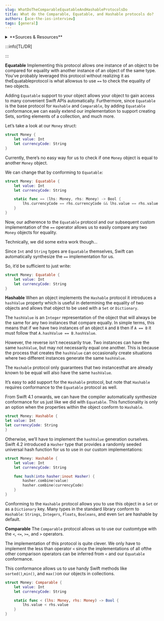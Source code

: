 ```yaml
---
slug: WhatDoTheComparableEquatableAndHashableProtocolsDo
title: What do the Comparable, Equatable, and Hashable protocols do?
authors: [ace-the-ios-interview]
tags: [general]
---
```


<details>
  <summary>**Sources & Resources**</summary>

  **Main Source:** [Ace the iOS Interview](https://aryamansharda.gumroad.com/l/tcvck)

  **Additional Sources:**

  **Further Reading:**

</details>

:::info[TL/DR]

:::

**Equatable**
Implementing this protocol allows one instance of an object to be compared for equality with another instance of an object of the same type. You’ve probably leveraged this protocol without realizing it as theEquatableprotocol is what allowsus to use `==` to check the equality of two objects.

Adding `Equatable` support to your object allows your object to gain access to many convenient Swift APIs automatically. Furthermore, since `Equatable` is the base protocol for `Hashable` and `Comparable`, by adding `Equatable` conformance,we can easily extend our implementation to support creating Sets, sorting elements of a collection, and much more.

Let’s take a look at our `Money` struct:
```swift
struct Money {
    let value: Int
    let currencyCode: String
}
```

Currently, there’s no easy way for us to check if one `Money` object is equal to another `Money` object.

We can change that by conforming to `Equatable`:

```swift
struct Money: Equatable {
    let value: Int
    let currencyCode: String

    static func == (lhs: Money, rhs: Money) -> Bool {
        lhs.currencyCode == rhs.currencyCode && lhs.value == rhs.value
    }
}
```

Now, our adherence to the `Equatable` protocol and our subsequent custom implementation of
the `==` operator allows us to easily compare any two `Money` objects for equality.

Technically, we did some extra work though...

Since `Int` and `String` types are `Equatable` themselves, Swift can automatically synthesize the `==` implementation for us.

So, it’d be sufficient to just write:

```swift
struct Money: Equatable {
    let value: Int
    let currencyCode: String
}
```

**Hashable**
When an object implements the `Hashable` protocol it introduces a `hashValue` property which is useful in determining the equality of two objects and allows that object to be used with a `Set` or `Dictionary`.

The `hashValue` is an `Integer` representation of the object that will always be the same for any two instances that compare equally. In simple terms, this means that if we have two instances
of an object `A` and `B` then if `A == B` it must follow that `A.hashValue == B.hashValue`.

However, the reverse isn’t necessarily true. Two instances can have the same `hashValue`, but may not necessarily equal one another. This is because the process that creates the `hashValue` can occasionally create situations where two different instances generate the same `hashValue`.

The `Hashable` protocol only guarantees that two instancesthat are already known to be equal will also have the same `hashValue`.

It’s easy to add support for the `Hashable` protocol, but note that `Hashable` requires conformance to the `Equatable` protocol as well.

From Swift 4.1 onwards, we can have the compiler automatically synthesize conformance for us just like we did with `Equatable`. This functionality is only an option when the properties within the object conform to `Hashable`.

```swift
struct Money: Hashable {
let value: Int
let currencyCode: String
}
```

Otherwise, we’ll have to implement the `hashValue` generation ourselves. Swift 4.2 introduced a `Hasher` type that provides a randomly seeded universal hash function for us to use in our
custom implementations:
```swift
struct Money: Hashable {
    let value: Int
    let currencyCode: String

    func hash(into hasher:inout Hasher) {
        hasher.combine(value)
        hasher.combine(currencyCode)
    }
}
```

Conforming to the `Hashable` protocol allows you to use this object in a `Set` or as a `Dictionary` key. Many types in the standard library conform to `Hashable`: `Strings`, `Integers`, `Floats`, `Booleans`, and even `Set` are hashable by default.

**Comparable**
The `Comparable` protocol allows us to use our customtype with the `<`, `<=`, `>=`, and `>` operators.

The implementation of this protocol is quite clever. We only have to implement the less than operator `<` since the implementations of all ofthe other comparison operators can be inferred from `<` and our `Equatable` conformance.

This conformance allows us to use handy Swift methods like `sorted()`,`min()`, and `max()`on our objects in collections.

```swift
struct Money: Comparable {
    let value: Int
    let currencyCode: String

    static func < (lhs: Money, rhs: Money) -> Bool {
        lhs.value < rhs.value
    }
}
```
